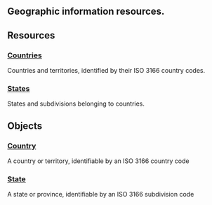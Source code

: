## Geographic information resources.

## Resources

### [Countries](/api/stores/v2/countries)

Countries and territories, identified by their ISO 3166 country codes.

### [States](/api/stores/v2/countries/states)

States and subdivisions belonging to countries.

</div>

## Objects

### [Country](/api/objects/v2/country)

A country or territory, identifiable by an ISO 3166 country code

### [State](/api/objects/v2/state)

A state or province, identifiable by an ISO 3166 subdivision code

</div>

</div>
